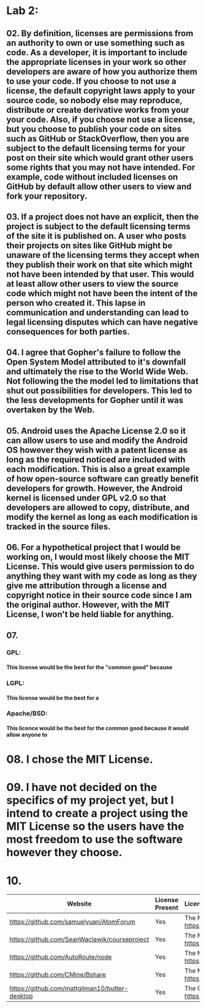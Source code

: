 # Lab 2:
## 02. By definition, licenses are permissions from an authority to own or use something such as code. As a developer, it is important to include the appropriate licenses in your work so other developers are aware of how you authorize them to use your code. If you choose to not use a license, the default copyright laws apply to your source code, so nobody else may reproduce, distribute or create derivative works from your your code. Also, if you choose not use a license, but you choose to publish your code on sites such as GitHub or StackOverflow, then you are subject to the default licensing terms for your post on their site which would grant other users some rights that you may not have intended. For example, code without included licenses on GitHub by default allow other users to view and fork your repository.

## 03. If a project does not have an explicit, then the project is subject to the default licensing terms of the site it is published on. A user who posts their projects on sites like GitHub might be unaware of the licensing terms they accept when they publish their work on that site which might not have been intended by that user. This would at least allow other users to view the source code which might not have been the intent of the person who created it. This lapse in communication and understanding can lead to legal licensing disputes which can have negative consequences for both parties.

## 04. I agree that Gopher's failure to follow the Open System Model attributed to it's downfall and ultimately the rise to the World Wide Web. Not following the the model led to limitations that shut out possibilities for developers. This led to the less developments for Gopher until it was overtaken by the Web.

## 05. Android uses the Apache License 2.0 so it can allow users to use and modify the Android OS however they wish with a patent license as long as the required noticed are included with each modification. This is also a great example of how open-source software can greatly benefit developers for growth. However, the Android kernel is licensed under GPL v2.0 so that developers are allowed to copy, distribute, and modify the kernel as long as each modification is tracked in the source files.

## 06. For a hypothetical project that I would be working on, I would most likely choose the MIT License. This would give users permission to do anything they want with my code as long as they give me attribution through a license and copyright notice in their source code since I am the original author. However, with the MIT License, I won't be held liable for anything.

## 07.
### GPL:
#### This license would be the best for the "common good" because 
### LGPL:
#### This license would be the best for a 
### Apache/BSD:
#### This licence would be the best for the common good because it would allow anyone to 


# 08. I chose the MIT License.

# 09. I have not decided on the specifics of my project yet, but I intend to create a project using the MIT License so the users have the most freedom to use the software however they choose.

# 10.
Website | License Present | License
---------|:-----------|:--------
https://github.com/samuelyuan/AtomForum | Yes | The MIT License https://en.wikipedia.org/wiki/MIT_License
https://github.com/SeanWaclawik/courseproject | Yes | The MIT License https://en.wikipedia.org/wiki/MIT_License
https://github.com/AutoRoute/node | Yes | The MIT License  https://en.wikipedia.org/wiki/MIT_License
https://github.com/CMine/Bshare | Yes | The MIT License https://en.wikipedia.org/wiki/MIT_License
https://github.com/mattgilman10/butter-desktop | Yes | The GNU General Public License v3 https://en.wikipedia.org/wiki/GNU_General_Public_License

